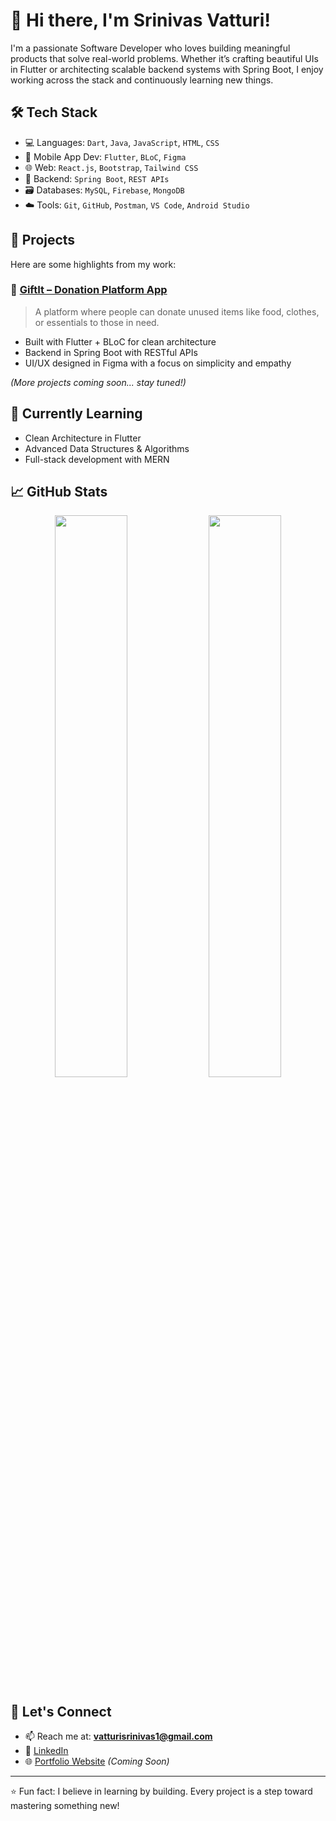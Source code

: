 # 👋 Hi there, I'm Srinivas Vatturi!

I'm a passionate Software Developer who loves building meaningful products that solve real-world problems. Whether it’s crafting beautiful UIs in Flutter or architecting scalable backend systems with Spring Boot, I enjoy working across the stack and continuously learning new things.

## 🛠️ Tech Stack

- 💻 Languages: `Dart`, `Java`, `JavaScript`, `HTML`, `CSS`
- 📱 Mobile App Dev: `Flutter`, `BLoC`, `Figma`
- 🌐 Web: `React.js`, `Bootstrap`, `Tailwind CSS`
- 🔧 Backend: `Spring Boot`, `REST APIs`
- 🗃️ Databases: `MySQL`, `Firebase`, `MongoDB`
- ☁️ Tools: `Git`, `GitHub`, `Postman`, `VS Code`, `Android Studio`

## 🚀 Projects

Here are some highlights from my work:

### 🎁 [GiftIt – Donation Platform App](https://github.com/vatturisrinivas/GiftIt-App)
> A platform where people can donate unused items like food, clothes, or essentials to those in need.
- Built with Flutter + BLoC for clean architecture
- Backend in Spring Boot with RESTful APIs
- UI/UX designed in Figma with a focus on simplicity and empathy

_(More projects coming soon... stay tuned!)_

## 🌱 Currently Learning
- Clean Architecture in Flutter  
- Advanced Data Structures & Algorithms  
- Full-stack development with MERN  

## 📈 GitHub Stats

<p align="center">
  <img src="https://github-readme-stats.vercel.app/api?username=vatturisrinivas&show_icons=true&theme=radical" width="48%" />
  <img src="https://github-readme-streak-stats.herokuapp.com?user=vatturisrinivas&theme=radical" width="48%" />
</p>

## 🤝 Let's Connect

- 📫 Reach me at: **vatturisrinivas1@gmail.com**
- 🔗 [LinkedIn](https://www.linkedin.com/in/vatturi-srinivas)  
- 🌐 [Portfolio Website](#) *(Coming Soon)*

---

⭐️ Fun fact: I believe in learning by building. Every project is a step toward mastering something new!

